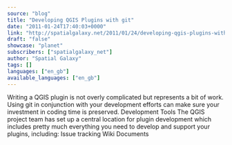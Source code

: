 ```yaml
---
source: "blog"
title: "Developing QGIS Plugins with git"
date: "2011-01-24T17:40:03+0000"
link: "http://spatialgalaxy.net/2011/01/24/developing-qgis-plugins-with-git/"
draft: "false"
showcase: "planet"
subscribers: ["spatialgalaxy_net"]
author: "Spatial Galaxy"
tags: []
languages: ["en_gb"]
available_languages: ["en_gb"]
---
```


Writing a QGIS plugin is not overly complicated but represents a bit of work. Using git in conjunction with your development efforts can make sure your investment in coding time is preserved.
Development Tools The QGIS project team has set up a central location for plugin development which includes pretty much everything you need to develop and support your plugins, including:
  Issue tracking
  Wiki
  Documents
